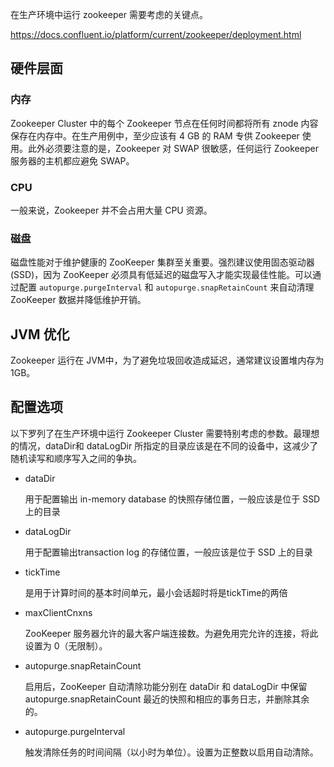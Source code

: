 在生产环境中运行 zookeeper 需要考虑的关键点。

https://docs.confluent.io/platform/current/zookeeper/deployment.html

## 硬件层面

### 内存

Zookeeper Cluster 中的每个 Zookeeper 节点在任何时间都将所有 znode 内容保存在内存中。在生产用例中，至少应该有 4 GB 的 RAM 专供 Zookeeper 使用。此外必须要注意的是，Zookeeper 对 SWAP 很敏感，任何运行 Zookeeper 服务器的主机都应避免 SWAP。

### CPU

一般来说，Zookeeper 并不会占用大量 CPU 资源。

### 磁盘

磁盘性能对于维护健康的 ZooKeeper 集群至关重要。强烈建议使用固态驱动器 (SSD)，因为 ZooKeeper 必须具有低延迟的磁盘写入才能实现最佳性能。可以通过配置 `autopurge.purgeInterval` 和 `autopurge.snapRetainCount` 来自动清理 ZooKeeper 数据并降低维护开销。

## JVM 优化

Zookeeper 运行在 JVM中，为了避免垃圾回收造成延迟，通常建议设置堆内存为1GB。

## 配置选项

以下罗列了在生产环境中运行 Zookeeper Cluster 需要特别考虑的参数。最理想的情况，dataDir和 dataLogDir 所指定的目录应该是在不同的设备中，这减少了随机读写和顺序写入之间的争执。

- dataDir
    
    用于配置输出 in-memory database 的快照存储位置，一般应该是位于 SSD 上的目录
    
- dataLogDir
    
    用于配置输出transaction log 的存储位置，一般应该是位于 SSD 上的目录
    
- tickTime
    
    是用于计算时间的基本时间单元，最小会话超时将是tickTime的两倍
    
- maxClientCnxns
    
    ZooKeeper 服务器允许的最大客户端连接数。为避免用完允许的连接，将此设置为 0（无限制）。
    
- autopurge.snapRetainCount
    
    启用后，ZooKeeper 自动清除功能分别在 dataDir 和 dataLogDir 中保留 autopurge.snapRetainCount 最近的快照和相应的事务日志，并删除其余的。
    
- autopurge.purgeInterval
    
    触发清除任务的时间间隔（以小时为单位）。设置为正整数以启用自动清除。
